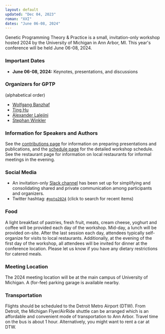 ```yaml
---
layout: default
updated: "Dec 04, 2023"
roman: "XXI"
dates: "June 06-08, 2024"
---
```


<!-- ## GPTP Sandbox 2022 -->
Genetic Programming Theory & Practice is a small, invitation-only workshop hosted 2024 by the University of Michigan in Ann Arbor, MI. This year's conference will be held June 06-08, 2024.

<!-- Genetic Programming Theory & Practice is a small, invitation-only workshop.
In June 2024, GPTP will return to  University of Michigan, Ann Arbor, MI.
Fall 2022 will see the premiere of GPTP Sandbox, an online GPTP event dedicated to the work of PhD students working in GP as well as social media activities for promoting genetic programming. -->

### Important Dates

- **June 06-08, 2024:** Keynotes, presentations, and discussions

### Organizers for GPTP

(alphabetical order)

- [Wolfgang Banzhaf](https://www.cse.msu.edu/~banzhafw/)
- [Ting Hu](https://www.cs.queensu.ca/people/Ting/Hu)
- [Alexander Lalejini](https://www.gvsu.edu/computing/lalejini-alexander-111.htm)
- [Stephan Winkler](http://bioinformatics.fh-hagenberg.at/site/index.php?id=36)

### Information for Speakers and Authors

See the [contributions page](contributions.html) for information on preparing presentations and publications, and the [schedule page](schedule.html) for the detailed workshop schedule. See the restaurant page for information on local restaurants for informal meetings in the evening.

### Social Media

- An invitation-only [Slack channel](http://gptp-workshops.slack.com) has been set up for simplifying and consolidating shared and private communication among participants and organizers.
- Twitter hashtag: [`#gptp2024`](https://twitter.com/search?f=tweets&q=%23gptp2024) (click to search for recent items)


### Food

A light breakfast of pastries, fresh fruit, meats, cream cheese, yoghurt and coffee will be provided each day of the workshop. Mid-day, a lunch will be provided on-site. After the last session each day, attendees typically self-organize for visits to local restaurants. 
Additionally, at the evening of the first day of the workshop, all attendees will be invited for dinner at the conference location.
Please let us know if you have any dietary restrictions for catered meals.

### Meeting Location

The 2024 meeting location will be at the main campus of University of Michigan.
A (for-fee) parking garage is available nearby.

<!--
### Accommodations
There is a block of rooms reserved at the meeting location, the Kellogg Hotel and Convention Center, which can be booked at a special rate.
Additionally, a list of bed-and-breakfast inns, hotels and motels is provided. There are several other options available, including a number of local AirBnB providers.
-->

### Transportation

Flights should be scheduled to the Detroit Metro Airport (DTW). From Detroit, the Michigan Flyer/AirRide shuttle can be arranged which is an affordable and convenient mode of transportation to Ann Arbor. Travel time on the bus is about 1 hour. Alternatively, you might want to rent a car at DTW.


<!-- Transportation options should be considered before actually embarking on the trip.
There is very little chance of street parking on weekdays on the University campus, but there is a pay-by-use parking close to the College of Engineering. -->

